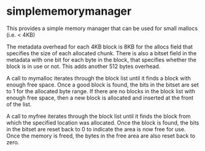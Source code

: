 # simplememorymanager
This provides a simple memory manager that can be used for small mallocs (i.e. &lt; 4KB)

The metadata overhead for each 4KB block is 8KB for the allocs field that specifies the size of each allocated chunk.
There is also a bitset field in the metadata with one bit for each byte in the block, that specifies whether the block is in use or not.  This adds another 512 bytes overhead.

A call to mymalloc iterates through the block list until it finds a block with enough free space.  Once a good block is found, the bits in the bitset are set to 1 for the allocated byte range.  If there are no blocks in the block list with enough free space, then a new block is allocated and inserted at the front of the list.

A call to myfree iterates through the block list until it finds the block from which the specified location was allocated.  Once the block is found, the bits in the bitset are reset back to 0 to indicate the area is now free for use.  Once the memory is freed, the bytes in the free area are also reset back to zero.
